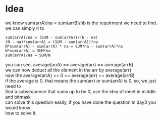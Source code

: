 # Idea
we know sum(arrA)/na = sum(arrB)/nb is the requirment we need to find.<br>
we can simply it to 
```
sum(arrA)/na = (SUM - sum(arrA))/(N - na)
(N - na)*sum(arrA) = (SUM - sum(arrA))*na
N*sum(arrA) - sum(arrA) * na = SUM*na - sum(arrA)*na
N*sum(arrA) = SUM*na
sum(arrA)/na = SUM/N
```

you can see, average(arrA) == average(arr) == average(arrB)<br>
we can now deduct all the element in the arr by average(arr)<br>
now the average(arrA) == 0 == average(arr) == average(arrB) <br>
if the average is 0, that means the sum(arr) or sum(arrA) is 0, so, we just need to<br>
find a subsequence that sums up to be 0, use the idea of meet in middle and bitmask<br>
can solve this question easily, if you have done the question in day3 you would know <br>
how to solve it.